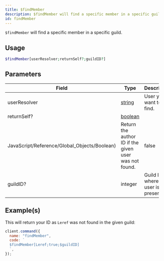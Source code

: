 ```yaml
---
title: $findMember
description: $findMember will find a specific member in a specific guild by their name.
id: findMember
---
```


`$findMember` will find a specific member in a specific guild.

## Usage

```php
$findMember[userResolver;returnSelf?;guildID?]
```

## Parameters

| Field                                        | Type                                                                                                | Description                            | Required |
| -------------------------------------------- | --------------------------------------------------------------------------------------------------- | -------------------------------------- | :------: |
| userResolver                                 | [string](https://developer.mozilla.org/en-US/docs/Web/JavaScript/Reference/Global_Objects/String)   | User you want to find.                 |   true   |
| returnSelf?                                  | [boolean](https://developer.mozilla.org/en-US/docs/Web/JavaScript/Reference/Global_Objects/Boolean) |
| JavaScript/Reference/Global_Objects/Boolean) | Return the author ID if the given user was not found.                                               | false                                  |
| guildID?                                     | integer                                                                                             | Guild ID where the user is present in. |  false   |

## Example(s)

This will return your ID as `Leref` was not found in the given guild:

```javascript
client.command({
  name: "findMember",
  code: `
  $findMember[Leref;true;$guildID]
  `,
});
```
